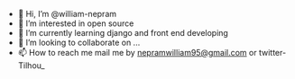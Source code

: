 - 👋 Hi, I’m @william-nepram
- 👀 I’m interested in open source
- 🌱 I’m currently learning django and front end developing
- 💞️ I’m looking to collaborate on ...
- 📫 How to reach me mail me by nepramwilliam95@gmail.com or
twitter- Tilhou_

<!---
william-nepram/william-nepram is a ✨ special ✨ repository because its `README.md` (this file) appears on your GitHub profile.
You can click the Preview link to take a look at your changes.
--->
